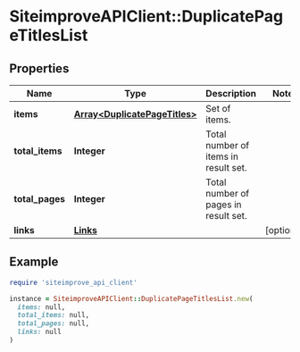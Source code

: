 # SiteimproveAPIClient::DuplicatePageTitlesList

## Properties

| Name | Type | Description | Notes |
| ---- | ---- | ----------- | ----- |
| **items** | [**Array&lt;DuplicatePageTitles&gt;**](DuplicatePageTitles.md) | Set of items. |  |
| **total_items** | **Integer** | Total number of items in result set. |  |
| **total_pages** | **Integer** | Total number of pages in result set. |  |
| **links** | [**Links**](Links.md) |  | [optional] |

## Example

```ruby
require 'siteimprove_api_client'

instance = SiteimproveAPIClient::DuplicatePageTitlesList.new(
  items: null,
  total_items: null,
  total_pages: null,
  links: null
)
```

